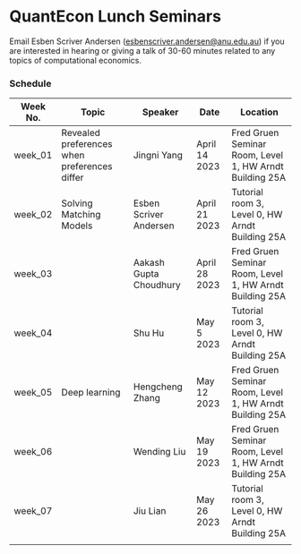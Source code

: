 # QuantEcon Lunch Seminars

Email Esben Scriver Andersen ([esbenscriver.andersen@anu.edu.au](mailto:esbenscriver.andersen@anu.edu.au)) if you are interested in hearing or giving a talk of 30-60 minutes related to any topics of computational economics.

### Schedule

| Week No. | Topic                                                       | Speaker                                                     | Date              | Location                                                   |
| -------- | ------------------------------------------------------------ | ------------------------------------------------------------ | ----------------- | ------------------------------------------------------- |
| week_01  | Revealed preferences when preferences differ | Jingni Yang | April 14 2023 | Fred Gruen Seminar Room, Level 1, HW Arndt Building 25A |
| week_02  | Solving Matching Models | Esben Scriver Andersen | April 21 2023 | Tutorial room 3, Level 0, HW Arndt Building 25A |
| week_03 | | Aakash Gupta Choudhury | April 28 2023 | Fred Gruen Seminar Room, Level 1, HW Arndt Building 25A |
| week_04 | | Shu Hu | May 5 2023 | Tutorial room 3, Level 0, HW Arndt Building 25A |
| week_05 | Deep learning | Hengcheng Zhang | May 12 2023 | Fred Gruen Seminar Room, Level 1, HW Arndt Building 25A |
| week_06 | | Wending Liu | May 19 2023 | Fred Gruen Seminar Room, Level 1, HW Arndt Building 25A |
| week_07 | | Jiu Lian | May 26 2023 | Tutorial room 3, Level 0, HW Arndt Building 25A |
|  | | | |  |
